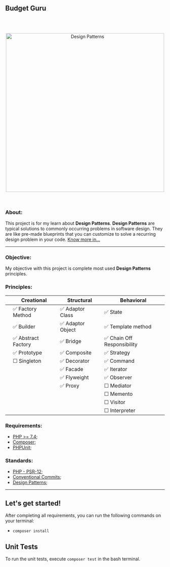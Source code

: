 ## Budget Guru
<br><br><p align="center"><a><img src="https://miro.medium.com/max/800/1*T9MUlipF_SkXA-0BlSWKjA.jpeg" width="500" alt="Design Patterns"></a></p><br>

### About:
This project is for my learn about **Design Patterns**.
**Design Patterns** are typical solutions to commonly occurring problems in software design. 
They are like pre-made blueprints that you can customize to solve a recurring design problem in your code.
[Know more in...](https://refactoring.guru/design-patterns/what-is-pattern)

--- 

### Objective:
My objective with this project is complete most used **Design Patterns** principles.

### Principles:
|     | **Creational**     | **Structural**   | **Behavioral**             |
|:----|--------------------|------------------|----------------------------|
|     | ✅ Factory Method   | ✅ Adaptor Class  | ✅ State                    |
|     | ✅ Builder          | ✅ Adaptor Object | ✅ Template method          |
|     | ✅ Abstract Factory | ✅ Bridge         | ✅ Chain Off Responsibility |
|     | ✅ Prototype        | ✅ Composite      | ✅ Strategy                 |
|     | ☐ Singleton        | ✅ Decorator      | ✅ Command                  |
|     |                    | ✅ Facade         | ✅ Iterator                 |
|     |                    | ✅ Flyweight      | ✅ Observer                 |
|     |                    | ✅ Proxy          | ☐ Mediator                 |
|     |                    |                  | ☐ Memento                  |
|     |                    |                  | ☐ Visitor                  |
|     |                    |                  | ☐ Interpreter              |

[//]: # ( ✅ ☐ )
### Requirements:
- [PHP >= 7.4](https://www.php.net/);
- [Composer](https://getcomposer.org/download/);
- [PHPUnit](https://phpunit.de/manual/6.5/en/installation.html);


### Standards:
- [PHP - PSR-12](https://www.php-fig.org/psr/psr-12/);
- [Conventional Commits](https://www.conventionalcommits.org/);
- [Design Patterns](https://refactoring.guru/design-patterns);

--- 

## Let's get started!
After completing all requirements, you can run the following commands on your terminal:
- `composer install`

## Unit Tests
To run the unit tests, execute `composer test` in the bash terminal.
